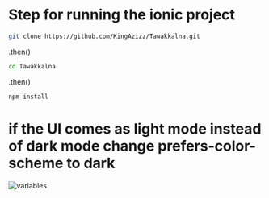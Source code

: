# Step for running the ionic project
```bash
git clone https://github.com/KingAzizz/Tawakkalna.git
```
.then()
```bash
cd Tawakkalna
```

.then()
```bash
npm install
```
# if the UI comes as light mode instead of dark mode change prefers-color-scheme to dark
![variables](https://user-images.githubusercontent.com/71937852/202261347-e4fe806d-5f35-4023-afbb-bd52cedceb0e.PNG)



